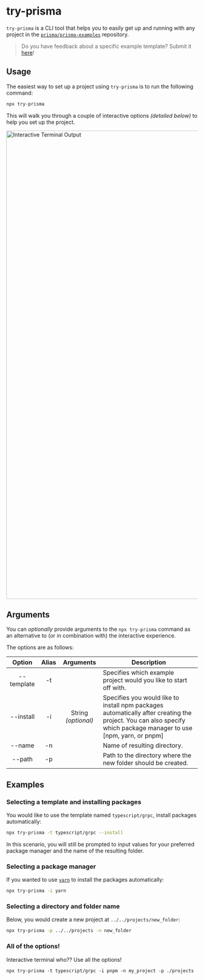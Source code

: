 # try-prisma

`try-prisma` is a CLI tool that helps you to easily get up and running with any project in the [`prisma/prisma-examples`](https://github.com/prisma/prisma-examples) repository.

> Do you have feedback about a specific example template? Submit it [here](https://pris.ly/prisma-examples-feedback)!

## Usage

The easiest way to set up a project using `try-prisma` is to run the following command:

```sh copy
npx try-prisma
```

This will walk you through a couple of interactive options _(detailed below)_ to help you set up the project.

<img width="1234" alt="Interactive Terminal Output" src="https://user-images.githubusercontent.com/18456526/186788667-883b2d51-c700-46ca-bedf-93290713a18b.png">

## Arguments

You can _optionally_ provide arguments to the `npx try-prisma` command as an alternative to (or in combination with) the interactive experience.

The options are as follows:

|   Option   | Alias |      Arguments      | Description                                                                                                                                                       |
| :--------: | :---: | :-----------------: | ----------------------------------------------------------------------------------------------------------------------------------------------------------------- |
| --template |  -t   |                     | Specifies which example project would you like to start off with.                                                                                                 |
| --install  |  -i   | String _(optional)_ | Specifies you would like to install npm packages automatically after creating the project. You can also specify which package manager to use [npm, yarn, or pnpm] |
|   --name   |  -n   |                     | Name of resulting directory.                                                                                                                                      |
|   --path   |  -p   |                     | Path to the directory where the new folder should be created.                                                                                                     |

## Examples

### Selecting a template and installing packages

You would like to use the template named `typescript/grpc`, install packages automatically:

```sh
npx try-prisma -t typescript/grpc --install
```

In this scenario, you will still be prompted to input values for your preferred package manager and the name of the resulting folder.

### Selecting a package manager

If you wanted to use [`yarn`](https://yarnpkg.com/) to install the packages automatically:

```sh
npx try-prisma -i yarn
```

### Selecting a directory and folder name

Below, you would create a new project at `../../projects/new_folder`:

```sh
npx try-prisma -p ../../projects -n new_folder
```

### All of the options!

Interactive terminal who?? Use all the options!

```npx
npx try-prisma -t typescript/grpc -i pnpm -n my_project -p ./projects
```
